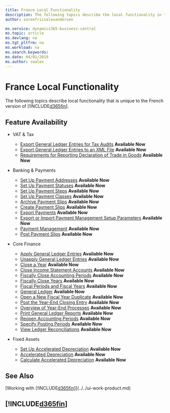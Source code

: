 ```yaml
---
title: France Local Functionality
description: The following topics describe the local functionality in the French version of Business Central.
author: sorenfriisalexandersen

ms.service: dynamics365-business-central
ms.topic: article
ms.devlang: na
ms.tgt_pltfrm: na
ms.workload: na
ms.search.keywords:
ms.date: 04/01/2019
ms.author: soalex
---
```


# France Local Functionality
The following topics describe local functionality that is unique to the French version of [!INCLUDE[d365fin](../../includes/d365fin_md.md)].  

## Feature Availability

* VAT & Tax
    * [Export General Ledger Entries for Tax Audits](how-to-export-general-ledger-entries-for-tax-audits.md) **Available Now**
    * [Export General Ledger Entries to an XML File](how-to-export-general-ledger-entries-to-an-xml-file.md) **Available Now**
    * [Requirements for Reporting Declaration of Trade in Goods](requirements-for-reporting-declaration-of-trade-in-goods.md) **Available Now**

* Banking & Payments
    * [Set Up Payment Addresses](how-to-set-up-payment-addresses.md) **Available Now**
    * [Set Up Payment Statuses](how-to-set-up-payment-statuses.md) **Available Now**
    * [Set Up Payment Steps](how-to-set-up-payment-steps.md) **Available Now**
    * [Set Up Payment Classes](how-to-set-up-payment-classes.md) **Available Now**
    * [Archive Payment Slips](how-to-archive-payment-slips.md) **Available Now**
    * [Create Payment Slips](how-to-create-payment-slips.md) **Available Now**
    * [Export Payments](how-to-export-payments.md) **Available Now**
    * [Export or Import Payment Management Setup Parameters](how-to-export-or-import-payment-management-setup-parameters.md) **Available Now**
    * [Payment Management](payment-management.md) **Available Now**
    * [Post Payment Slips](how-to-post-payment-slips.md) **Available Now**

* Core Finance
    * [Apply General Ledger Entries](how-to-apply-general-ledger-entries.md) **Available Now**
    * [Unapply General Ledger Entries](how-to-unapply-general-ledger-entries.md) **Available Now**
    * [Close a Year](how-to-close-years.md) **Available Now**
    * [Close Income Statement Accounts](how-to-close-income-statement-accounts.md) **Available Now**
    * [Fiscally Close Accounting Periods](how-to-fiscally-close-accounting-periods.md) **Available Now**
    * [Fiscally Close Years](how-to-fiscally-close-years.md) **Available Now**
    * [Fiscal Periods and Fiscal Years](fiscal-periods-and-fiscal-years.md) **Available Now**
    * [General Ledger](general-ledger.md) **Available Now**
    * [Open a New Fiscal Year Duplicate](how-to-open-a-new-fiscal-year-duplicate.md) **Available Now**
    * [Post the Year-End Closing Entry](how-to-post-the-year-end-closing-entry.md) **Available Now**
    * [Overview of Year-End Processes](year-end-processes-overview.md) **Available Now**
    * [Print General Ledger Reports](how-to-print-general-ledger-reports.md) **Available Now**
    * [Reopen Accounting Periods](how-to-reopen-accounting-periods.md) **Available Now**
    * [Specify Posting Periods](how-to-specify-posting-periods.md) **Available Now**
    * [View Ledger Reconciliations](how-to-view-ledger-reconciliations.md) **Available Now**

* Fixed Assets
    * [Set Up Accelerated Depreciation](how-to-set-up-accelerated-depreciation.md) **Available Now**
    * [Accelerated Depreciation](accelerated-depreciation.md) **Available Now**
    * [Calculate Accelerated Depreciation](how-to-calculate-accelerated-depreciation.md) **Available Now**

## See Also
[Working with [!INCLUDE[d365fin](../../includes/d365fin_md.md)]](../../ui-work-product.md)     

## [!INCLUDE[d365fin](../../includes/free_trial_md.md)]  
